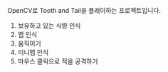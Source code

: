 OpenCV로 Tooth and Tail을 플레이하는 프로젝트입니다.

1. 보유하고 있는 식량 인식
2. 맵 인식
3. 움직이기
4. 미니맵 인식
5. 마우스 클릭으로 적을 공격하기

